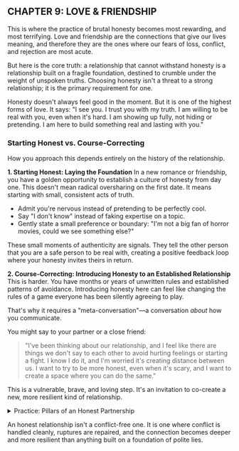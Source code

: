 ## CHAPTER 9: LOVE & FRIENDSHIP

This is where the practice of brutal honesty becomes most rewarding, and most terrifying. Love and friendship are the connections that give our lives meaning, and therefore they are the ones where our fears of loss, conflict, and rejection are most acute.

But here is the core truth: a relationship that cannot withstand honesty is a relationship built on a fragile foundation, destined to crumble under the weight of unspoken truths. Choosing honesty isn't a threat to a strong relationship; it is the primary requirement for one.

Honesty doesn't always feel good in the moment. But it is one of the highest forms of love. It says: "I see you. I trust you with my truth. I am willing to be real with you, even when it's hard. I am showing up fully, not hiding or pretending. I am here to build something real and lasting with you."

### Starting Honest vs. Course-Correcting

How you approach this depends entirely on the history of the relationship.

**1. Starting Honest: Laying the Foundation**
In a new romance or friendship, you have a golden opportunity to establish a culture of honesty from day one. This doesn't mean radical oversharing on the first date. It means starting with small, consistent acts of truth.

*   Admit you're nervous instead of pretending to be perfectly cool.
*   Say "I don't know" instead of faking expertise on a topic.
*   Gently state a small preference or boundary: "I'm not a big fan of horror movies, could we see something else?"

These small moments of authenticity are signals. They tell the other person that you are a safe person to be real with, creating a positive feedback loop where your honesty invites theirs in return.

**2. Course-Correcting: Introducing Honesty to an Established Relationship**
This is harder. You have months or years of unwritten rules and established patterns of avoidance. Introducing honesty here can feel like changing the rules of a game everyone has been silently agreeing to play.

That's why it requires a "meta-conversation"—a conversation *about* how you communicate.

You might say to your partner or a close friend:
> "I've been thinking about our relationship, and I feel like there are things we don't say to each other to avoid hurting feelings or starting a fight. I know I do it, and I'm worried it's creating distance between us. I want to try to be more honest, even when it's scary, and I want to create a space where you can do the same."

This is a vulnerable, brave, and loving step. It's an invitation to co-create a new, more resilient kind of relationship.

<details>
<summary>Practice: Pillars of an Honest Partnership</summary>

*   **Boundary Articulation:** Boundaries are an honest form of self-love. Clearly and kindly stating your limits (e.g., "I need some quiet time to decompress after work") is not selfish. It is providing a user manual for how to love and respect you effectively. **Your task: Write down one boundary you need to communicate to a loved one this week.**
*   **Desire Statements:** Expressing needs is an honest act of trust. No one is a mind reader. Saying "I need more help around the house" or "I need to feel more desired by you" is a gift. It replaces your partner's guesswork with a clear path to success. **Your task: Formulate one 'I need...' statement for a key relationship.**
*   **Investment Statements:** Saying "This isn't working for me" is an honest investment in the future. Whether it's a dynamic in a friendship or a recurring argument—speaking up when something isn't working is the first and only step to fixing it. Silence is a vote for the status quo. **Your task: Identify one area where silence is costing you and script an opening line to address it.**

</details>

An honest relationship isn't a conflict-free one. It is one where conflict is handled cleanly, ruptures are repaired, and the connection becomes deeper and more resilient than anything built on a foundation of polite lies. 